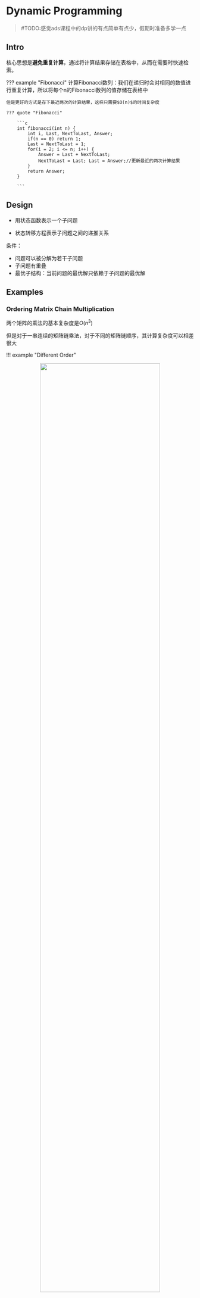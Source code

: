 # Dynamic Programming

> #TODO:感觉ads课程中的dp讲的有点简单有点少，假期时准备多学一点

## Intro

核心思想是**避免重复计算**，通过将计算结果存储在表格中，从而在需要时快速检索。

??? example "Fibonacci"
	计算Fibonacci数列：我们在递归时会对相同的数值进行重复计算，所以将每个n的Fibonacci数列的值存储在表格中

	但是更好的方式是存下最近两次的计算结果，这样只需要$O(n)$的时间复杂度

	??? quote "Fibonacci"

		```c
		int fibonacci(int n) {
			int i, Last, NextToLast, Answer;
			if(n == 0) return 1;
			Last = NextToLast = 1;
			for(i = 2; i <= n; i++) {
				Answer = Last + NextToLast;
				NextToLast = Last; Last = Answer;//更新最近的两次计算结果
			}
			return Answer;
		}

	    ```


## Design 

- 用状态函数表示一个子问题

- 状态转移方程表示子问题之间的递推关系



条件：

- 问题可以被分解为若干子问题
- 子问题有重叠
- 最优子结构：当前问题的最优解只依赖于子问题的最优解


## Examples

### Ordering Matrix Chain Multiplication

两个矩阵的乘法的基本复杂度是$O(n^3)$

但是对于一串连续的矩阵链乘法，对于不同的矩阵链顺序，其计算复杂度可以相差很大

!!! example "Different Order"
	<div style="text-align: center;">
    <img src="/../../../../assets/pics/dp/dp-1.png" style="width: 80%;">
    </div>

	<div style="text-align: center;">
    <span style="font-size: 1.1em;">
        我们需要通过动态规划来找出最优的矩阵乘法顺序，使得总的计算量最小。
		
      策略是优先计算规模较小的矩阵乘法。
    </span>
</div>

!!! success "Solution"
	<span style="font-size: 1.1em;">
    用打括号的方式表示矩阵链的划分，如果括号是在第$i$个矩阵的右侧，我们就这样表示：
	</span>

	$$
	M_{1,N} = M_1 \text{...} M_N = M_{1,i} \times M_{i+1,N}
	$$

	<span style="font-size: 1.1em;">
  	这也是动态规划和分治法的一个小技巧，就是直接想一下**最后一步的计算**，这里由$M_{1,i}$和$M_{i+1,N}$的计算结果相乘得到$M_{1,N}$就是这个问题的最后一步，我们就是去找最好的$i$
	</span>

	<span style="font-size: 1.1em;">
	在这里我们规定状态方程为$F[k][i]$，表示由第$i$个矩阵到第$i+k$个矩阵相乘的计算时间开销，k表示的是矩阵链的长度，这样在代码中我们先对k进行遍历（如果先对i，j遍历，是错误的，因为我们在计算前半部分时，后半部分根本还没有计算）这个遍历是严格按照子问题规模从小到大的顺序进行的
	</span>

	!!! Tip "小技巧"

		<span style="font-size: 1.1em;">
		我们在设计状态函数时，可以按照ppt中的i到j的思路，但是这样对代码设计来说不是很友好，yy哥建议我们在状态转移函数中，第一个参数k表示问题的规模，这样在代码中最外层的遍历就是对问题的规模进行放大的过程了

	??? failure "Brute Force"

		我们可以直接利用暴力方法，枚举所有可能的矩阵链划分，然后计算每种划分方式的计算时间开销，然后找出最小值，但是这个方法最后得到的总的计算次数是：

		$$
		b_n = \sum_{k=1}^{n-1} b_k b_{n-k}
		$$

		这也是一个状态转移方程，他表示的是计算n个矩阵所需次数，这个计算复杂度是$O(\frac{4^n}{n^{3/2}})$(Catalan Number)，显然是不可接受的

	<span style="font-size: 1.1em;">
	我们在之前的思路中提到了，问题的最后一步就是合并两个矩阵链，在合并时，我们需要确定最后一个括号的位置，这需要我们进行遍历，因此我们可以得到状态方程：
	</span>

	<span style="font-size: 1.1em;">

	$$
	F[k][i] =\begin{cases}
	0 & \text{if } k = i\\
	\min_{i \leq k < j} \{ F[i][k] + F[k+1][j] + r_{i-1} r_k r_j \} & \text{if } i < j
	\end{cases}
	$$

	</span>



	<span style="font-size: 1.1em;">
	其中$r_i$表示的是第$i$个矩阵的行数或列数<br>
	这个方程的意思就是，我们遍历所有可能的括号位置，然后计算每种划分方式的计算时间开销：括号左边矩阵链开销 + 括号右边矩阵链开销 + 合并两个矩阵链的开销
	</span>

	??? quote "顺序实现code"

		```c
		int MatrixChainOrder(int p[], int n) {
        // p[]存储矩阵维度，p[i-1]和p[i]表示第i个矩阵的维度
        // n是矩阵的个数
        int F[n][n];  // F[k][i]表示从第i个矩阵开始，长度为k的子链的最小计算代价
        
        // 初始化：单个矩阵的计算代价为0
        for(int i = 0; i < n; i++) {
            F[0][i] = 0;
        }
        
        // 按照子问题规模k从小到大计算
        for(int k = 1; k < n; k++) {           // k表示子链长度
            for(int i = 0; i < n-k; i++) {     // i表示子链起始位置
                F[k][i] = INT_MAX;
                // 尝试在不同位置切分
                for(int j = i; j < i+k; j++) {
                    // 计算在位置j切分的代价
                    int cost = F[j-i][i] +              // 左半部分代价
                             F[k-(j-i+1)][j+1] +       // 右半部分代价
                             p[i]*p[j+1]*p[i+k+1];     // 合并两部分的代价
                    
                    if(cost < F[k][i]) {
                        F[k][i] = cost;
                    }
                }
            }
        }
        
        return F[n-1][0];  // 返回整个矩阵链的最小计算代价
		}

		```
	??? quote "记忆化搜索code"

		```c

		#define MAX_N 100
		#define INF 0x3f3f3f3f

		int memo[MAX_N][MAX_N];  // 记忆化数组
		int p[MAX_N];            // 存储矩阵维度

		// 计算从第i个矩阵开始，长度为k的子链的最小计算代价
		int dp(int k, int i) {
			// 基础情况：长度为0（单个矩阵）
			if(k == 0) return 0;
			
			// 如果已经计算过，直接返回记忆化的结果
			if(memo[k][i] != -1) return memo[k][i];
			
			// 初始化为最大值
			int min_cost = INF;
			
			// 尝试所有可能的切分点
			for(int j = i; j < i+k; j++) {
				int cost = dp(j-i, i) +                // 左半部分
						dp(k-(j-i+1), j+1) +         // 右半部分
						p[i] * p[j+1] * p[i+k+1];    // 合并代价
				
				if(cost < min_cost) {
					min_cost = cost;
				}
			}
			
			// 存储并返回结果
			return memo[k][i] = min_cost;
		}

		int MatrixChainOrder(int dimensions[], int n) {
			// 复制维度数组
			for(int i = 0; i < n; i++) {
				p[i] = dimensions[i];
			}
			
			// 初始化记忆化数组为-1
			for(int i = 0; i < n; i++) {
				for(int j = 0; j < n; j++) {
					memo[i][j] = -1;
				}
			}
			
			// 计算整个矩阵链的最小代价
			return dp(n-1, 0);
		}
		```

时间复杂度：$O(n^3)=状态数 O(n^2) \times 状态转移的时间开销 O(n)$

---

### Optimal Binary Search Tree

!!! question "最佳静态查找树"

	<span style="font-size: 1.1em;">
	给出N个关键字$w_1, w_2, ..., w_n$，以及每个关键字的查找概率$p_1, p_2, ..., p_n$，要求构造一棵二叉查找树，使得所有关键字的总查找次数最小
	</span>

	<span style="font-size: 1.1em;">
	查找次数公式：
	</span>

	$$
	T(N) = \sum_{i=1}^{N} (p_i \times (depth_i + 1))
	$$

!!! success "Solution"
	
	<span style="font-size: 1.1em;">
	还是按照之前的思路，在考虑最后一步时，我们考虑最后一步的根节点，然后计算左子树和右子树的查找次数，然后合并，并且由于合并时新增了一个根节点，整个树的深度都增加了1，因此要再加上$p_{\text{all in this step}}$，并且这一步也是需要进行遍历的，因此我们得到状态方程：
	</span>

	$$
	F[N][i] = \min_{i \leq k < j} \{ F[k-i][i] + F[N-k+i-1][k+1] + \sum_{j=i}^{k} p_j \}
	$$

	<div style="text-align: center;">
    <img src="/../../../../assets/pics/dp/dp-2.png" style="width: 80%;">
    </div>

---

### Floyd Algorithm

!!! question "Floyd"
    在一个有向图中，找到所有两点之间的最短路径

!!! success "Solution"

	<span style="font-size: 1.1em;">	
	这个问题本质上是在解决对于有向图上任意两点之间，经过怎样的路径（经过几个中转点），使得路径上的权重和最小
	</span>

	<span style="font-size: 1.1em;">
	我们从正常的思路先进行试探性的分析,先考虑构建一个普适性的状态方程：$F[N][i]$发现完全不适用，因为答案肯定是由i到j的，而与问题规模（图的大小）无关，因此我们考虑状态方程为$F[i][j]$，表示从i到j的最短路径，根据之前的经验，我们可能需要一个最后的中转点K，写成$F[i][j] = \min \{ F[i][k] + F[k][j] \}$这样的方程
	</span>

	!!! failure "但是错误"
	    因为在这个问题中，我们所求解的不再是像之前的矩阵链乘法那样的带有序列性质的问题，而是任意两点之间的最短路径，这个路径可以经过很多节点（问题规模未被定义），因此这个方程无法保证子问题按照从小到大的顺序进行求解

    
	<span style="font-size: 1.1em;">
	所以我们需要对函数进行限制，限制参数就是经过的中转点的个数，这样我们就可以按照中转点个数从小到大进行求解，得到状态方程：
	</span>

	$$
	F[k][i][j] = \min \{ F[k-1][i][j]，F[k-1][i][k] + F[k-1][k][j] \}
	$$

	<span style="font-size: 1.1em;">
	其中$F[k][i][j]$表示的是从i到j，经过k个中转点的最短路径，$F[k-1][i][j]$表示的是从i到j，不经过第k个中转点的最短路径，$F[k-1][i][k] + F[k-1][k][j]$表示的是从i到k，再从k到j，经过第k个中转点的最短路径
	</span>


